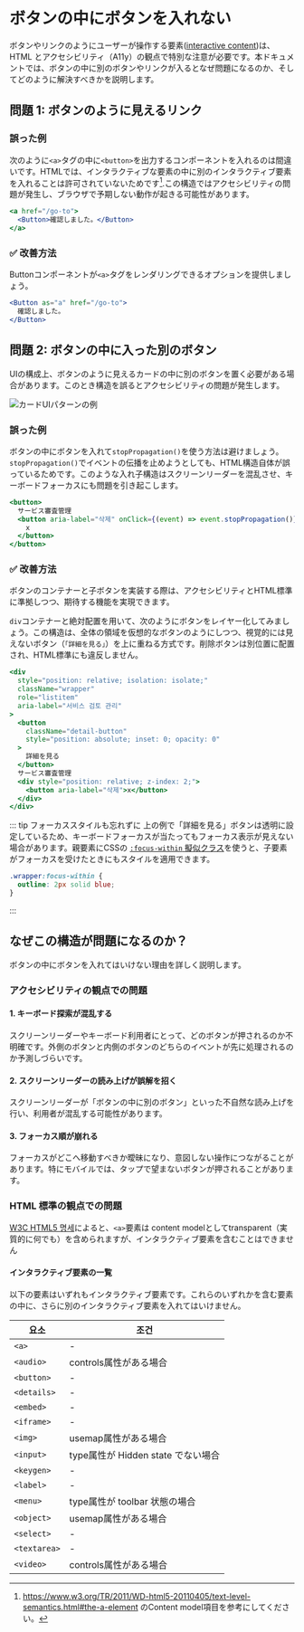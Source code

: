 # ボタンの中にボタンを入れない

ボタンやリンクのようにユーザーが操作する要素([interactive content](https://www.w3.org/TR/2011/WD-html5-20110405/content-models.html#interactive-content))は、HTML とアクセシビリティ（A11y）の観点で特別な注意が必要です。本ドキュメントでは、ボタンの中に別のボタンやリンクが入るとなぜ問題になるのか、そしてどのように解決すべきかを説明します。

## 問題 1: ボタンのように見えるリンク

### 誤った例

次のように`<a>`タグの中に`<button>`を出力するコンポーネントを入れるのは間違いです。HTMLでは、インタラクティブな要素の中に別のインタラクティブ要素を入れることは許可されていないためです[^1].この構造ではアクセシビリティの問題が発生し、ブラウザで予期しない動作が起きる可能性があります。

[^1]: https://www.w3.org/TR/2011/WD-html5-20110405/text-level-semantics.html#the-a-element
のContent model項目を参考にしてください。

```jsx
<a href="/go-to">
  <Button>確認しました。</Button>
</a>
```

### ✅ 改善方法

Buttonコンポーネントが`<a>`タグをレンダリングできるオプションを提供しましょう。

```jsx
<Button as="a" href="/go-to">
  確認しました。
</Button>
```

## 問題 2: ボタンの中に入った別のボタン

UIの構成上、ボタンのように見えるカードの中に別のボタンを置く必要がある場合があります。このとき構造を誤るとアクセシビリティの問題が発生します。

![カードUIパターンの例](../images/button-inside-button.png)

### 誤った例

ボタンの中にボタンを入れて`stopPropagation()`を使う方法は避けましょう。`stopPropagation()`でイベントの伝播を止めようとしても、HTML構造自体が誤っているためです。このような入れ子構造はスクリーンリーダーを混乱させ、キーボードフォーカスにも問題を引き起こします。

```jsx
<button>
  サービス審査管理
  <button aria-label="삭제" onClick={(event) => event.stopPropagation()}>
    x
  </button>
</button>
```

### ✅ 改善方法

ボタンのコンテナーと子ボタンを実装する際は、アクセシビリティとHTML標準に準拠しつつ、期待する機能を実現できます。

`div`コンテナーと絶対配置を用いて、次のようにボタンをレイヤー化してみましょう。この構造は、全体の領域を仮想的なボタンのようにしつつ、視覚的には見えないボタン（`「詳細を見る」`）を上に重ねる方式です。削除ボタンは別位置に配置され、HTML標準にも違反しません。

```jsx
<div
  style="position: relative; isolation: isolate;"
  className="wrapper"
  role="listitem"
  aria-label="서비스 검토 관리"
>
  <button
    className="detail-button"
    style="position: absolute; inset: 0; opacity: 0"
  >
    詳細を見る
  </button>
  サービス審査管理
  <div style="position: relative; z-index: 2;">
    <button aria-label="삭제">x</button>
  </div>
</div>
```

::: tip フォーカススタイルも忘れずに
上の例で「詳細を見る」ボタンは透明に設定しているため、キーボードフォーカスが当たってもフォーカス表示が見えない場合があります。親要素にCSSの [`:focus-within` 擬似クラス](https://developer.mozilla.org/ko/docs/Web/CSS/:focus-within)を使うと、子要素がフォーカスを受けたときにもスタイルを適用できます。

```css
.wrapper:focus-within {
  outline: 2px solid blue;
}
```

:::

## なぜこの構造が問題になるのか？

ボタンの中にボタンを入れてはいけない理由を詳しく説明します。

### アクセシビリティの観点での問題

#### 1. キーボード探索が混乱する

スクリーンリーダーやキーボード利用者にとって、どのボタンが押されるのか不明確です。外側のボタンと内側のボタンのどちらのイベントが先に処理されるのか予測しづらいです。

#### 2. スクリーンリーダーの読み上げが誤解を招く

スクリーンリーダーが「ボタンの中に別のボタン」といった不自然な読み上げを行い、利用者が混乱する可能性があります。

#### 3. フォーカス順が崩れる

フォーカスがどこへ移動すべきか曖昧になり、意図しない操作につながることがあります。特にモバイルでは、タップで望まないボタンが押されることがあります。

### HTML 標準の観点での問題

[W3C HTML5 명세](https://www.w3.org/TR/2011/WD-html5-author-20110809/the-a-element.html)によると、`<a>`要素は content modelとしてtransparent（実質的に何でも）を含められますが、インタラクティブ要素を含むことはできません

#### インタラクティブ要素の一覧

以下の要素はいずれもインタラクティブ要素です。これらのいずれかを含む要素の中に、さらに別のインタラクティブ要素を入れてはいけません。

| 요소         | 조건                                 |
| ------------ | ------------------------------------ |
| `<a>`        | -                                    |
| `<audio>`    | controls属性がある場合           |
| `<button>`   | -                                    |
| `<details>`  | -                                    |
| `<embed>`    | -                                    |
| `<iframe>`   | -                                    |
| `<img>`      | usemap属性がある場合              |
| `<input>`    | type属性が Hidden state でない場合 |
| `<keygen>`   | -                                    |
| `<label>`    | -                                    |
| `<menu>`     | type属性が toolbar 状態の場合     |
| `<object>`   | usemap属性がある場合              |
| `<select>`   | -                                    |
| `<textarea>` | -                                    |
| `<video>`    | controls属性がある場合            |
